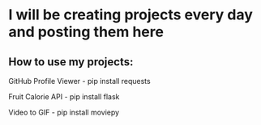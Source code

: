 # I will be creating projects every day and posting them here

## How to use my projects:

GitHub Profile Viewer - pip install requests

Fruit Calorie API - pip install flask

Video to GIF - pip install moviepy
